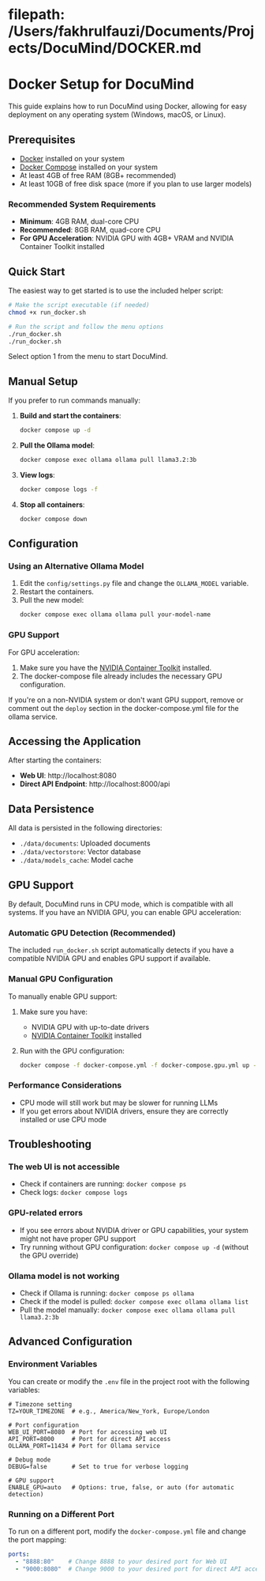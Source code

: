 # filepath: /Users/fakhrulfauzi/Documents/Projects/DocuMind/DOCKER.md
# Docker Setup for DocuMind

This guide explains how to run DocuMind using Docker, allowing for easy deployment on any operating system (Windows, macOS, or Linux).

## Prerequisites

- [Docker](https://docs.docker.com/get-docker/) installed on your system
- [Docker Compose](https://docs.docker.com/compose/install/) installed on your system
- At least 4GB of free RAM (8GB+ recommended)
- At least 10GB of free disk space (more if you plan to use larger models)

### Recommended System Requirements

- **Minimum**: 4GB RAM, dual-core CPU
- **Recommended**: 8GB RAM, quad-core CPU
- **For GPU Acceleration**: NVIDIA GPU with 4GB+ VRAM and NVIDIA Container Toolkit installed

## Quick Start

The easiest way to get started is to use the included helper script:

```bash
# Make the script executable (if needed)
chmod +x run_docker.sh

# Run the script and follow the menu options
./run_docker.sh
./run_docker.sh
```

Select option 1 from the menu to start DocuMind.

## Manual Setup

If you prefer to run commands manually:

1. **Build and start the containers**:
   ```bash
   docker compose up -d
   ```

2. **Pull the Ollama model**:
   ```bash
   docker compose exec ollama ollama pull llama3.2:3b
   ```

3. **View logs**:
   ```bash
   docker compose logs -f
   ```

4. **Stop all containers**:
   ```bash
   docker compose down
   ```

## Configuration

### Using an Alternative Ollama Model

1. Edit the `config/settings.py` file and change the `OLLAMA_MODEL` variable.
2. Restart the containers.
3. Pull the new model:
   ```bash
   docker compose exec ollama ollama pull your-model-name
   ```

### GPU Support

For GPU acceleration:

1. Make sure you have the [NVIDIA Container Toolkit](https://docs.nvidia.com/datacenter/cloud-native/container-toolkit/install-guide.html) installed.
2. The docker-compose file already includes the necessary GPU configuration.

If you're on a non-NVIDIA system or don't want GPU support, remove or comment out the `deploy` section in the docker-compose.yml file for the ollama service.

## Accessing the Application

After starting the containers:

- **Web UI**: http://localhost:8080
- **Direct API Endpoint**: http://localhost:8000/api

## Data Persistence

All data is persisted in the following directories:

- `./data/documents`: Uploaded documents
- `./data/vectorstore`: Vector database
- `./data/models_cache`: Model cache

## GPU Support

By default, DocuMind runs in CPU mode, which is compatible with all systems. If you have an NVIDIA GPU, you can enable GPU acceleration:

### Automatic GPU Detection (Recommended)

The included `run_docker.sh` script automatically detects if you have a compatible NVIDIA GPU and enables GPU support if available.

### Manual GPU Configuration

To manually enable GPU support:

1. Make sure you have:
   - NVIDIA GPU with up-to-date drivers
   - [NVIDIA Container Toolkit](https://docs.nvidia.com/datacenter/cloud-native/container-toolkit/latest/install-guide.html) installed

2. Run with the GPU configuration:
   ```bash
   docker compose -f docker-compose.yml -f docker-compose.gpu.yml up -d
   ```

### Performance Considerations

- CPU mode will still work but may be slower for running LLMs
- If you get errors about NVIDIA drivers, ensure they are correctly installed or use CPU mode

## Troubleshooting

### The web UI is not accessible

- Check if containers are running: `docker compose ps`
- Check logs: `docker compose logs`

### GPU-related errors

- If you see errors about NVIDIA driver or GPU capabilities, your system might not have proper GPU support
- Try running without GPU configuration: `docker compose up -d` (without the GPU override)

### Ollama model is not working

- Check if Ollama is running: `docker compose ps ollama`
- Check if the model is pulled: `docker compose exec ollama ollama list`
- Pull the model manually: `docker compose exec ollama ollama pull llama3.2:3b`

## Advanced Configuration

### Environment Variables

You can create or modify the `.env` file in the project root with the following variables:

```
# Timezone setting
TZ=YOUR_TIMEZONE  # e.g., America/New_York, Europe/London

# Port configuration
WEB_UI_PORT=8080  # Port for accessing web UI
API_PORT=8000     # Port for direct API access
OLLAMA_PORT=11434 # Port for Ollama service

# Debug mode
DEBUG=false       # Set to true for verbose logging

# GPU support
ENABLE_GPU=auto   # Options: true, false, or auto (for automatic detection)
```

### Running on a Different Port

To run on a different port, modify the `docker-compose.yml` file and change the port mapping:

```yaml
ports:
  - "8888:80"    # Change 8888 to your desired port for Web UI
  - "9000:8080"  # Change 9000 to your desired port for direct API access
```
